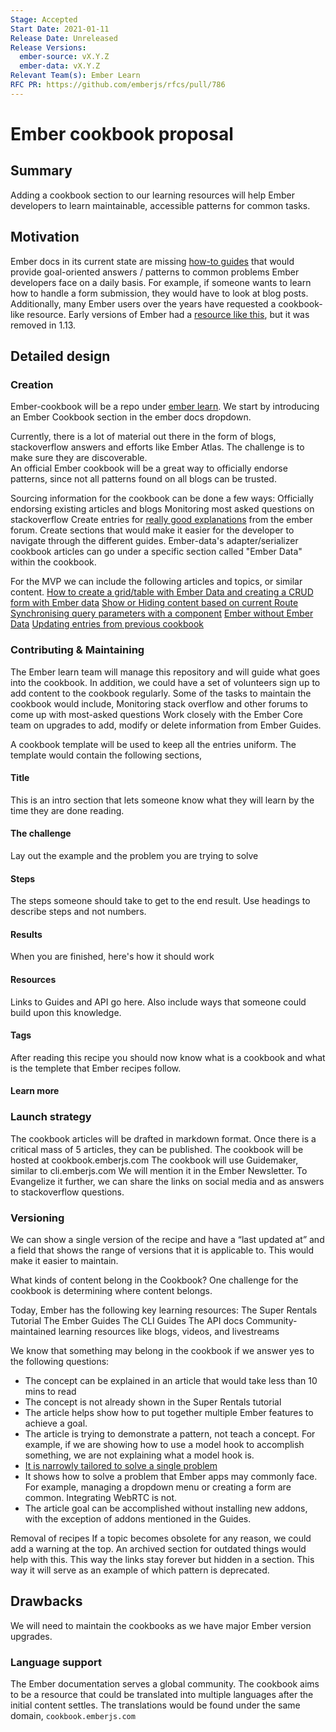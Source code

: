 ```yaml
---
Stage: Accepted
Start Date: 2021-01-11
Release Date: Unreleased
Release Versions:
  ember-source: vX.Y.Z
  ember-data: vX.Y.Z
Relevant Team(s): Ember Learn
RFC PR: https://github.com/emberjs/rfcs/pull/786
---
```


<!---
Directions for above:

Stage: Leave as is
Start Date: Fill in with today's date, YYYY-MM-DD
Release Date: Leave as is
Release Versions: Leave as is
Relevant Team(s): Fill this in with the [team(s)](README.md#relevant-teams) to which this RFC applies
RFC PR: Fill this in with the URL for the Proposal RFC PR
-->

# Ember cookbook proposal

## Summary

Adding a cookbook section to our learning resources will help Ember developers to learn maintainable, accessible patterns for common tasks.

## Motivation

Ember docs in its current state are missing [how-to guides](https://documentation.divio.com/how-to-guides/) that would provide goal-oriented answers / patterns to common problems Ember developers face on a daily basis. For example, if someone wants to learn how to handle a form submission, they would have to look at blog posts.
Additionally, many Ember users over the years have requested a cookbook-like resource. Early versions of Ember had a [resource like this](https://guides.emberjs.com/v1.12.0/cookbook/), but it was removed in 1.13.


## Detailed design

### Creation
Ember-cookbook will be a repo under [ember learn](https://github.com/ember-learn). We start by introducing an Ember Cookbook section in the ember docs dropdown. 

Currently, there is a lot of material out there in the form of blogs, stackoverflow answers and efforts like Ember Atlas. The challenge is to make sure they are discoverable.  
An official Ember cookbook will be a great way to officially endorse patterns, since not all patterns found on all blogs can be trusted. 

Sourcing information for the cookbook can be done a few ways:
Officially endorsing existing articles and blogs
Monitoring most asked questions on stackoverflow 
Create entries for [really good explanations](https://discuss.emberjs.com/t/adding-a-delete-row-button-from-a-table/18623) from the ember forum. 
Create sections that would make it easier for the developer to navigate through the different guides. Ember-data's adapter/serializer cookbook articles can go under a specific section called "Ember Data" within the cookbook. 

For the MVP we can include the following articles and topics, or similar content.
[How to create a grid/table with Ember Data and creating a CRUD form with Ember data](https://discuss.emberjs.com/t/looking-for-an-example-of-a-grid-and-form/18490)
[Show or Hiding content based on current Route](https://discuss.emberjs.com/t/show-or-hiding-content-based-on-current-route/18567)
[Synchronising query parameters with a component](https://discuss.emberjs.com/t/synchronising-query-parameters-with-a-component/18084)
[Ember without Ember Data](https://stackoverflow.com/questions/24408892/ember-without-ember-data)
[Updating entries from previous cookbook](https://guides.emberjs.com/v1.12.0/cookbook/)

### Contributing & Maintaining
The Ember learn team will manage this repository and will guide what goes into the cookbook. 
In addition, we could have a set of volunteers sign up to add content to the cookbook regularly. Some of the tasks to maintain the cookbook would include,
Monitoring stack overflow and other forums to come up with most-asked questions
Work closely with the Ember Core team on upgrades to add, modify or delete information from Ember Guides. 

A cookbook template will be used to keep all the entries uniform. The template would contain the following sections, 

#### Title
  This is an intro section that lets someone know what they will learn by the time they are done reading.
#### The challenge
  Lay out the example and the problem you are trying to solve
#### Steps
  The steps someone should take to get to the end result.
  Use headings to describe steps and not numbers.
#### Results
  When you are finished, here's how it should work
#### Resources
  Links to Guides and API go here.
  Also include ways that someone could build upon this knowledge.
#### Tags

After reading this recipe you should now know what is a cookbook and what is the templete that Ember recipes follow.

#### Learn more

### Launch strategy
The cookbook articles will be drafted in markdown format. Once there is a critical mass of 5 articles, they can be published. The cookbook will be hosted at cookbook.emberjs.com
The cookbook will use Guidemaker, similar to cli.emberjs.com
We will mention it in the Ember Newsletter.
To Evangelize it further, we can share the links on social media and as answers to stackoverflow questions. 

### Versioning
We can show a single version of the recipe and have a “last updated at” and a field that shows the range of versions that it is applicable to. This would make it easier to maintain. 


What kinds of content belong in the Cookbook?
One challenge for the cookbook is determining where content belongs.

Today, Ember has the following key learning resources:
The Super Rentals Tutorial
The Ember Guides
The CLI Guides
The API docs
Community-maintained learning resources like blogs, videos, and livestreams

We know that something may belong in the cookbook if we answer yes to the following questions:

- The concept can be explained in an article that would take less than 10 mins to read
- The concept is not already shown in the Super Rentals tutorial
- The article helps show how to put together multiple Ember features to achieve a goal.
- The article is trying to demonstrate a pattern, not teach a concept. For example, if we are showing how to use a model hook to accomplish something, we are not explaining what a model hook is.
- [It is narrowly tailored to solve a single problem](https://guides.emberjs.com/v1.12.0/cookbook/contributing/deciding_if_a_recipe_is_a_good_fit/#toc_solution)
- It shows how to solve a problem that Ember apps may commonly face. For example, managing a dropdown menu or creating a form are common. Integrating WebRTC is not.
- The article goal can be accomplished without installing new addons, with the exception of addons mentioned in the Guides.

Removal of recipes
If a topic becomes obsolete for any reason, we could add a warning at the top. An archived section for outdated things would help with this. This way the links stay forever but hidden in a section. This way it will serve as an example of which pattern is deprecated.

## Drawbacks

We will need to maintain the cookbooks as we have major Ember version upgrades. 

### Language support

The Ember documentation serves a global community. The cookbook aims to be a resource that could be translated into multiple languages after the initial content settles. The translations would be found under the same domain, `cookbook.emberjs.com`


